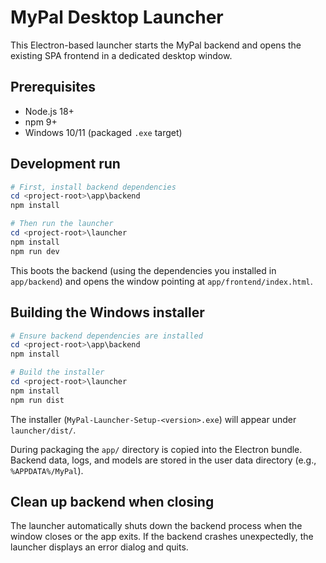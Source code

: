 # MyPal Desktop Launcher

This Electron-based launcher starts the MyPal backend and opens the existing SPA frontend in a dedicated desktop window.

## Prerequisites
- Node.js 18+
- npm 9+
- Windows 10/11 (packaged `.exe` target)

## Development run
```powershell
# First, install backend dependencies
cd <project-root>\app\backend
npm install

# Then run the launcher
cd <project-root>\launcher
npm install
npm run dev
```
This boots the backend (using the dependencies you installed in `app/backend`) and opens the window pointing at `app/frontend/index.html`.

## Building the Windows installer
```powershell
# Ensure backend dependencies are installed
cd <project-root>\app\backend
npm install

# Build the installer
cd <project-root>\launcher
npm install
npm run dist
```
The installer (`MyPal-Launcher-Setup-<version>.exe`) will appear under `launcher/dist/`.

During packaging the `app/` directory is copied into the Electron bundle. Backend data, logs, and models are stored in the user data directory (e.g., `%APPDATA%/MyPal`).

## Clean up backend when closing
The launcher automatically shuts down the backend process when the window closes or the app exits. If the backend crashes unexpectedly, the launcher displays an error dialog and quits.
